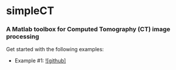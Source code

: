 # **simpleCT**
### A Matlab toolbox for Computed Tomography (CT) image processing

Get started with the following examples:
- Example #1: [![github]]()
